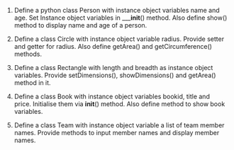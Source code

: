 
1. Define a python class Person with instance object variables name and age. Set Instance object variables in _____init__() method. Also define show() method to display name and age of a person.

2. Define a class Circle with instance object variable radius. Provide setter and getter for radius. Also define getArea() and getCircumference() methods.

3. Define a class Rectangle with length and breadth as instance object variables.
Provide setDimensions(), showDimensions() and getArea() method in it.

4. Define a class Book with instance object variables bookid, title and price. Initialise them via __init__() method. Also define method to show book variables.

5. Define a class Team with instance object variable a list of team member names.
Provide methods to input member names and display member names.